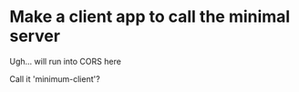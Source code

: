 # Make a client app to call the minimal server

Ugh... will run into CORS here

Call it 'minimum-client'?
